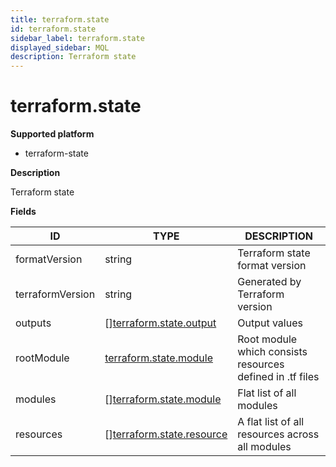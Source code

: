 ```yaml
---
title: terraform.state
id: terraform.state
sidebar_label: terraform.state
displayed_sidebar: MQL
description: Terraform state
---
```


# terraform.state

**Supported platform**

- terraform-state

**Description**

Terraform state

**Fields**

| ID               | TYPE                                                              | DESCRIPTION                                               |
| ---------------- | ----------------------------------------------------------------- | --------------------------------------------------------- |
| formatVersion    | string                                                            | Terraform state format version                            |
| terraformVersion | string                                                            | Generated by Terraform version                            |
| outputs          | &#91;&#93;[terraform.state.output](terraform.state.output.md)     | Output values                                             |
| rootModule       | [terraform.state.module](terraform.state.module.md)               | Root module which consists resources defined in .tf files |
| modules          | &#91;&#93;[terraform.state.module](terraform.state.module.md)     | Flat list of all modules                                  |
| resources        | &#91;&#93;[terraform.state.resource](terraform.state.resource.md) | A flat list of all resources across all modules           |

